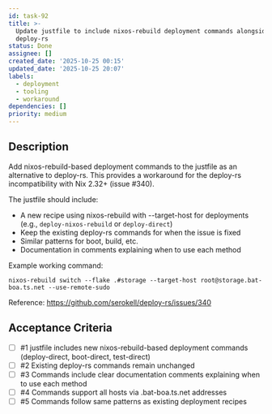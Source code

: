 ```yaml
---
id: task-92
title: >-
  Update justfile to include nixos-rebuild deployment commands alongside
  deploy-rs
status: Done
assignee: []
created_date: '2025-10-25 00:15'
updated_date: '2025-10-25 20:07'
labels:
  - deployment
  - tooling
  - workaround
dependencies: []
priority: medium
---
```


## Description

<!-- SECTION:DESCRIPTION:BEGIN -->
Add nixos-rebuild-based deployment commands to the justfile as an alternative to deploy-rs. This provides a workaround for the deploy-rs incompatibility with Nix 2.32+ (issue #340).

The justfile should include:
- A new recipe using nixos-rebuild with --target-host for deployments (e.g., `deploy-nixos-rebuild` or `deploy-direct`)
- Keep the existing deploy-rs commands for when the issue is fixed
- Similar patterns for boot, build, etc.
- Documentation in comments explaining when to use each method

Example working command:
```
nixos-rebuild switch --flake .#storage --target-host root@storage.bat-boa.ts.net --use-remote-sudo
```

Reference: https://github.com/serokell/deploy-rs/issues/340
<!-- SECTION:DESCRIPTION:END -->

## Acceptance Criteria
<!-- AC:BEGIN -->
- [ ] #1 justfile includes new nixos-rebuild-based deployment commands (deploy-direct, boot-direct, test-direct)
- [ ] #2 Existing deploy-rs commands remain unchanged
- [ ] #3 Commands include clear documentation comments explaining when to use each method
- [ ] #4 Commands support all hosts via .bat-boa.ts.net addresses
- [ ] #5 Commands follow same patterns as existing deployment recipes
<!-- AC:END -->
